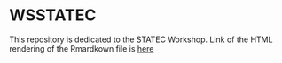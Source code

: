 # WSSTATEC
This repository is dedicated to the STATEC Workshop.
Link of the HTML rendering of the Rmardkown file is [here](https://htmlpreview.github.io/?https://raw.githubusercontent.com/berserkhmdvhb/WSSTATEC/main/ts1.html)
